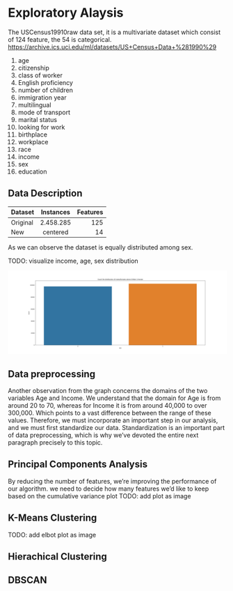 
# Exploratory Alaysis

The USCensus19910raw data set, it is a multivariate dataset which consist of 124 feature, the 54 is categorical.
https://archive.ics.uci.edu/ml/datasets/US+Census+Data+%281990%29

1. age
2. citizenship
3. class of worker
4. English proficiency
5. number of children
6. immigration year
7. multilingual
8. mode of transport
9. marital status
10. looking for work
11. birthplace
12. workplace
13. race
14. income
15. sex
16. education

## Data Description



| Dataset     | Instances   | Features|
| ------------|:-----------:| -------:|
| Original    | 2.458.285   | 125     |
| New         | centered    | 14      |


As we can observe the dataset is equally distributed among sex.

TODO: visualize income, age, sex distribution

![alt text](https://raw.githubusercontent.com/mixaverros88/Clustering-Market-Segmentation/main/images/sexdist.png?token=ACYAUFMLJRSCJQMYUHMCYZ3AKGR4G)

## Data preprocessing

Another observation from the graph concerns the domains of the two variables Age and Income. We understand that the domain for Age is from around 20 to 70, whereas for Income it is from around 40,000 to over 300,000. Which points to a vast difference between the range of these values. Therefore, we must incorporate an important step in our analysis, and we must first standardize our data. Standardization is an important part of data preprocessing, which is why we’ve devoted the entire next paragraph precisely to this topic.


## Principal Components Analysis
By reducing the number of features, we’re improving the performance of our algorithm. 
we need to decide how many features we’d like to keep based on the cumulative variance plot
TODO: add plot as image

## K-Means Clustering
TODO: add elbot plot as image

## Hierachical Clustering

## DBSCAN